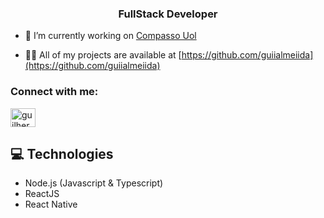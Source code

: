<h3 align="center">FullStack Developer</h3>

- 🔭 I’m currently working on [Compasso Uol](https://compasso.com.br/)

- 👨‍💻 All of my projects are available at [https://github.com/guiialmeiida](https://github.com/guiialmeiida)

<h3 align="left">Connect with me:</h3>
<p align="left">
<a href="https://linkedin.com/in/guilherme-almeida-b6a09412a" target="blank"><img align="center" src="https://cdn.worldvectorlogo.com/logos/linkedin-icon-2.svg" alt="guilherme-almeida-b6a09412a" height="30" width="40" /></a>
</p>

## 💻 Technologies

- Node.js (Javascript & Typescript)
- ReactJS
- React Native

